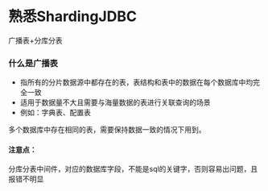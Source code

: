 # 熟悉ShardingJDBC

广播表+分库分表

### 什么是广播表

- 指所有的分片数据源中都存在的表，表结构和表中的数据在每个数据库中均完全一致
- 适用于数据量不大且需要与海量数据的表进行关联查询的场景
- 例如：字典表、配置表

多个数据库中存在相同的表，需要保持数据一致的情况下用到。


#### 注意点：

分库分表中间件，对应的数据库字段，不能是sql的关键字，否则容易出问题，且报错不明显